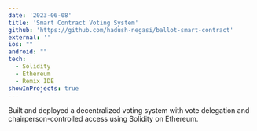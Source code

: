 ```yaml
---
date: '2023-06-08'
title: 'Smart Contract Voting System'
github: 'https://github.com/hadush-negasi/ballot-smart-contract'
external: ''
ios: ""
android: ""
tech:
  - Solidity
  - Ethereum
  - Remix IDE
showInProjects: true
---
```

Built and deployed a decentralized voting system with vote delegation and chairperson-controlled access using Solidity on Ethereum.


